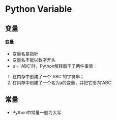# Python Variable

## 变量
#### 变量
- 变量名是指针
- 变量名不能以数字开头
- a = 'ABC'时，Python解释器干了两件事情：
1. 在内存中创建了一个'ABC'的字符串；
2. 在内存中创建了一个名为a的变量，并把它指向'ABC'

## 常量
- Python中常量一般为大写




